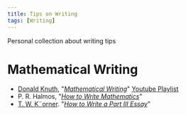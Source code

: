 ```yaml
---
title: Tips on Writing
tags: [Writing]
---
```


Personal collection about writing tips

# Mathematical Writing

- [Donald Knuth](https://www-cs-faculty.stanford.edu/~knuth), "*[Mathematical Writing](https://www-cs-faculty.stanford.edu/~knuth/klr.html)*" [Youtube Playlist](https://youtube.com/playlist?list=PLOdeqCXq1tXihn5KmyB2YTOqgxaUkcNYG)
- P. R. Halmos, "*[How to Write Mathematics](https://www.mathematik.uni-marburg.de/~agricola/material/halmos.pdf)*"
- [T. W. K¨orner](https://www.dpmms.cam.ac.uk/~twk/). "*[How to Write a Part III Essay](https://www.dpmms.cam.ac.uk/~twk/Essay.pdf)*"